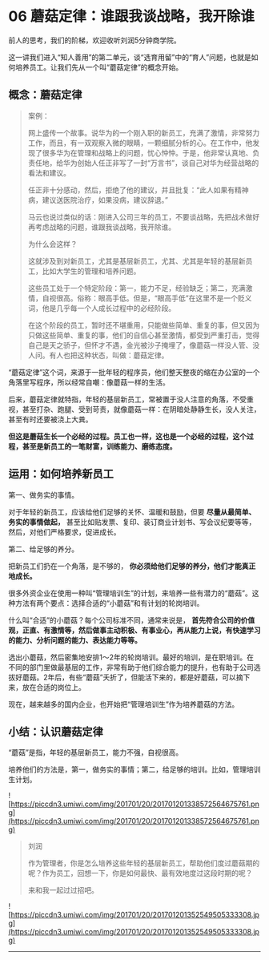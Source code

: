 # 06 蘑菇定律：谁跟我谈战略，我开除谁

前人的思考，我们的阶梯，欢迎收听刘润5分钟商学院。

这一讲我们进入“知人善用”的第二单元，谈“选育用留”中的“育人”问题，也就是如何培养员工。让我们先从一个叫“蘑菇定律”的概念开始。

## 概念：蘑菇定律

> 案例：
> 
> 网上盛传一个故事。说华为的一个刚入职的新员工，充满了激情，非常努力工作，而且，有一双观察入微的眼睛，一颗细腻分析的心。在工作中，他发现了很多华为在管理和战略上的问题，忧心忡忡。于是，他非常认真地、负责任地，给华为创始人任正非写了一封“万言书”，谈自己对华为经营战略的看法和建议。
> 
> 任正非十分感动，然后，拒绝了他的建议，并且批复：“此人如果有精神病，建议送医院治疗，如果没病，建议辞退。”
> 
> 马云也说过类似的话：刚进入公司三年的员工，不要谈战略，先把战术做好再考虑战略的问题，谁跟我谈战略，我开除谁。
> 
> 为什么会这样？
> 
> 这就涉及到对新员工，尤其是基层新员工，尤其、尤其是年轻的基层新员工，比如大学生的管理和培养问题。
> 
> 这些员工处于一个特定阶段：第一，能力不足，经验缺乏；第二，充满激情，自视很高。俗称：眼高手低。但是，“眼高手低”在这里不是一个贬义词，他是几乎每一个人成长过程中的必经阶段。
> 
> 在这个阶段的员工，暂时还不堪重用，只能做些简单、重复的事，但又因为只做这些简单、重复的事，他们的自信心甚至激情，都受到严重打击，觉得自己是天之骄子，但怀才不遇，金光被沙子掩埋了，像蘑菇一样没人管、没人问。有人也把这种状态，叫做：蘑菇定律。

“蘑菇定律”这个词，来源于一批年轻的程序员，他们整天整夜的缩在办公室的一个角落里写程序，所以经常自嘲：像蘑菇一样的生活。

后来，蘑菇定律就特指，年轻的基层新员工，常被置于没人注意的角落，不受重视，甚至打杂、跑腿、受到苛责，就像蘑菇一样：在阴暗处静静生长，没人关注，甚至有时还要被浇上大粪。

 **但这是蘑菇生长一个必经的过程。员工也一样，这也是一个必经的过程，这个过程，甚至是新员工的一笔财富，训练能力、磨练态度。**

## 运用：如何培养新员工

第一、做务实的事情。

对于年轻的新员工，应该给他们足够的关怀、温暖和鼓励，但要 **尽量从最简单、务实的事情做起，** 甚至比如贴发票、复印、装订商业计划书、写会议纪要等等，然后，对他们严格要求，促进成长。

第二、给足够的养分。

把新员工们扔在一个角落，是不够的， **你必须给他们足够的养分，他们才能真正地成长。**

很多外资企业在使用一种叫“管理培训生”的计划，来培养一些有潜力的“蘑菇”。这种方法有两个要点：选择合适的“小蘑菇”和有计划的轮岗培训。

什么叫“合适”的小蘑菇？每个公司标准不同，通常来说是， **首先符合公司的价值观，正直、有激情等，然后做事主动积极、有事业心，再从能力上说，有快速学习的能力、分析问题的能力、表达能力等等。**

选出小蘑菇，然后密集地安排1～2年的轮岗培训。最好的培训，是在职培训。在不同的部门里做最基层的工作，非常有助于他们综合能力的提升，也有助于公司选拔好蘑菇。2年后，有些“蘑菇”夭折了，但能活下来的，都是好蘑菇，可以摘下来，放在合适的岗位上。

现在，越来越多的国内企业，也开始把“管理培训生”作为培养蘑菇的方法。

## 小结：认识蘑菇定律

“蘑菇”是指，年轻的基层新员工，能力不强，自视很高。

培养他们的方法是，第一，做务实的事情；第二，给足够的培训。比如，管理培训生计划。

![https://piccdn3.umiwi.com/img/201701/20/201701201338572564675761.png](https://piccdn3.umiwi.com/img/201701/20/201701201338572564675761.png)

> 刘润
> 
> 作为管理者，你是怎么培养这些年轻的基层新员工，帮助他们度过蘑菇期的呢？作为员工，回想一下，你是如何最快、最有效地度过这段时期的呢？
> 
> 来和我一起过过招吧。

![https://piccdn3.umiwi.com/img/201701/20/201701201352549505333308.jpg](https://piccdn3.umiwi.com/img/201701/20/201701201352549505333308.jpg)

---
